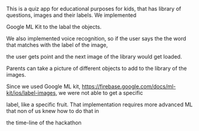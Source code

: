 This is a quiz app for educational purposes for kids, that has library of questions, images and their labels. We implemented 

Google ML Kit to the labal the objects. 

We also implemented voice recognition, so if the user says the the word that matches with the label of the image,

the user gets point and the next image of the library would get loaded.

Parents can take a picture of different objects to add to the library of the images.

Since we used Google ML kit, https://firebase.google.com/docs/ml-kit/ios/label-images, we were not able to get a specific 

label, like a specific fruit. That implementation requires more advanced ML that non of us knew how to do that in 

the time-line of the hackathon
